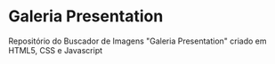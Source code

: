 # Galeria Presentation
 Repositório do Buscador de Imagens "Galeria Presentation" criado em HTML5, CSS e Javascript
